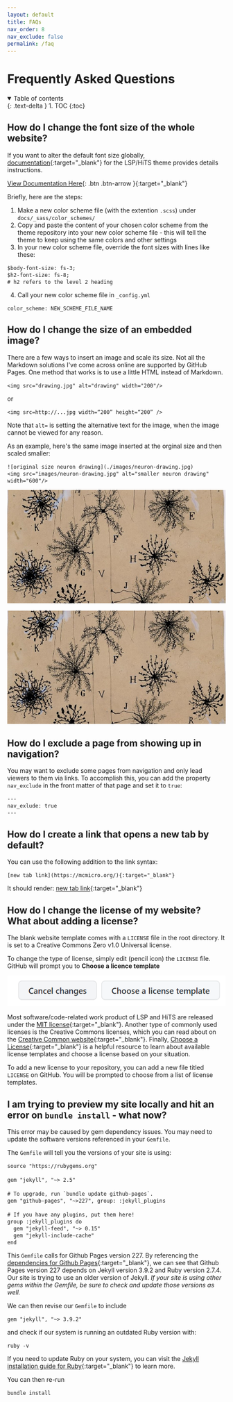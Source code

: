 ```yaml
---
layout: default
title: FAQs
nav_order: 8
nav_exclude: false
permalink: /faq
---
```

# Frequently Asked Questions

<details open markdown="block">
  <summary>
    Table of contents
  </summary>
  {: .text-delta }
1. TOC
{:toc}
</details>

## How do I change the font size of the whole website?

If you want to alter the default font size globally, [documentation](https://labsyspharm.github.io/just-the-docs-lsp/docs/utilities/typography/#global-font-size-adjustments){:target="_blank"} for the LSP/HiTS theme provides details instructions. 

[View Documentation Here](https://labsyspharm.github.io/just-the-docs-lsp/docs/utilities/typography/#global-font-size-adjustments){: .btn .btn-arrow }{:target="_blank"}

Briefly, here are the steps:

1. Make a new color scheme file (with the extention `.scss`) under `docs/_sass/color_schemes/`
2. Copy and paste the content of your chosen color scheme from the theme repository into your new color scheme file - this will tell the theme to keep using the same colors and other settings
3. In your new color scheme file, override the font sizes with lines like these:

```
$body-font-size: fs-3;
$h2-font-size: fs-8;
# h2 refers to the level 2 heading
```
4. Call your new color scheme file in `_config.yml`
```
color_scheme: NEW_SCHEME_FILE_NAME
```

## How do I change the size of an embedded image?

There are a few ways to insert an image and scale its size. Not all the Markdown solutions I've come across online are supported by GitHub Pages. One method that works is to use a little HTML instead of Markdown.

```
<img src="drawing.jpg" alt="drawing" width="200"/> 
```
or
```
<img src=http://...jpg width=“200” height=“200” />
```

Note that `alt=` is setting the alternative text for the image, when the image cannot be viewed for any reason. 

As an example, here's the same image inserted at the orginal size and then scaled smaller:
```
![original size neuron drawing](./images/neuron-drawing.jpg)
<img src="images/neuron-drawing.jpg" alt="smaller neuron drawing" width="600"/>
```

![original size neuron drawing](./images/neuron-drawing.jpg)  

<img src="images/neuron-drawing.jpg" alt="smaller neuron drawing" width="600"/>

## How do I exclude a page from showing up in navigation?
          
You may want to exclude some pages from navigation and only lead viewers to them via links. To accomplish this, you can add the property `nav_exclude` in the front matter of that page and set it to `true`:

```
---
nav_exlude: true
---
```

## How do I create a link that opens a new tab by default?

You can use the following addition to the link syntax:
```
[new tab link](https://mcmicro.org/){:target="_blank"}
```
It should render: [new tab link](https://mcmicro.org/){:target="_blank"}

## How do I change the license of my website? What about adding a license?

The blank website template comes with a `LICENSE` file in the root directory. It is set to a Creative Commons Zero v1.0 Universal license. 

To change the type of license, simply edit (pencil icon) the `LICENSE` file. GitHub will prompt you to **Choose a licence template**

![choose license screenshot](./images/choose-license.png)

Most software/code-related work product of LSP and HiTS are released under the [MIT license](https://choosealicense.com/licenses/mit/){:target="_blank"}. Another type of commonly used licenses is the Creative Commons licenses, which you can read about on the [Creative Common website](https://creativecommons.org/about/cclicenses/){:target="_blank"}. Finally, [Choose a License](https://choosealicense.com/){:target="_blank"} is a helpful resource to learn about available license templates and choose a license based on your situation.

To add a new license to your repository, you can add a new file titled `LICENSE` on GitHub. You will be prompted to choose from a list of license templates.

## I am trying to preview my site locally and hit an error on `bundle install` - what now?

This error may be caused by gem dependency issues. You may need to update the software versions referenced in your `Gemfile`. 

The `Gemfile` will tell you the versions of your site is using:
```
source "https://rubygems.org"

gem "jekyll", "~> 2.5"

# To upgrade, run `bundle update github-pages`.
gem "github-pages", "~>227", group: :jekyll_plugins

# If you have any plugins, put them here!
group :jekyll_plugins do
  gem "jekyll-feed", "~> 0.15"
  gem "jekyll-include-cache"
end

```

This `Gemfile` calls for Github Pages version 227. By referencing the [dependencies for Github Pages](https://pages.github.com/versions/){:target="_blank"}, we can see that Github Pages version 227 depends on Jekyll version 3.9.2 and Ruby version 2.7.4. Our site is trying to use an older version of Jekyll. *If your site is using other gems within the Gemfile, be sure to check and update those versions as well.*

We can then revise our `Gemfile` to include
```
gem "jekyll", "~> 3.9.2"
```

and check if our system is running an outdated Ruby version with: 
```
ruby -v
```

If you need to update Ruby on your system, you can visit the [Jekyll installation guide for Ruby](https://jekyllrb.com/docs/installation/){:target="_blank"} to learn more.

You can then re-run 
```
bundle install
```
